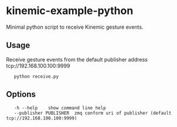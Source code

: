 # kinemic-example-python
Minimal python script to receive Kinemic gesture events.

## Usage
Receive gesture events from the default publisher address tcp://192.168.100.100:9999
```
   python receive.py
```   
## Options
```
   -h --help    show command line help
   --publisher PUBLISHER  zmq conform uri of publisher (default tcp://192.168.100.100:9999)
```
